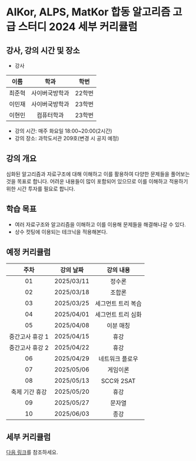
# AlKor, ALPS, MatKor 합동 알고리즘 고급 스터디 2024 세부 커리큘럼 

## 강사, 강의 시간 및 장소

* 강사

| 이름 | 학과 | 학번 |  
| :---: | :---------: | :---: |
| 최준혁 | 사이버국방학과 | 22학번 |
| 이민재 | 사이버국방학과 | 23학번 |
| 이현민 | 컴퓨터학과 | 23학번 |

* 강의 시간: 매주 화요일 18:00~20:00(2시간)
* 강의 장소: 과학도서관 209호(변경 시 공지 예정)

## 강의 개요

심화된 알고리즘과 자료구조에 대해 이해하고 이를 활용하여 다양한 문제들을 풀어보는 것을 목표로 합니다.
어려운 내용들이 많이 포함되어 있으므로 이를 이해하고 적용하기 위한 시간 투자를 필요로 합니다.

## 학습 목표

- 여러 자료구조와 알고리즘을 이해하고 이를 이용해 문제들을 해결해나갈 수 있다.
- 상수 컷팅에 이용되는 테크닉을 적용해본다.

## 예정 커리큘럼

| 주차 | 강의 날짜 |              강의 내용                |
| :--: | :------: |:--------------------------------------------: | 
| 01 | 2025/03/11 | 정수론 |
| 02 | 2025/03/18 | 조합론 |  |
| 03 | 2025/03/25 | 세그먼트 트리 복습 |  |
| 04 | 2025/04/01 | 세그먼트 트리 심화 |  |
| 05 | 2025/04/08 | 이분 매칭 |  |
| 중간고사 휴강 1 | 2025/04/15 | 휴강 |  |
| 중간고사 휴강 2 | 2025/04/22 | 휴강 |  |
| 06 | 2025/04/29 | 네트워크 플로우 |  |
| 07 | 2025/05/06 | 게임이론 |  |
| 08 | 2025/05/13 | SCC와 2SAT |  |
| 축제 기간 휴강 | 2025/05/20 | 휴강 |  |
| 09 | 2025/05/27 | 문자열 |  |
| 10 | 2025/06/03 | 종강 |  |

## 세부 커리큘럼

[다음 링크](https://github.com/ALPS-Study/Introduction/blob/master/2025-1R/0x03%20%EA%B3%A0%EA%B8%89%20%EC%8A%A4%ED%84%B0%EB%94%94/2025_syllabus.md)를 참조하세요.